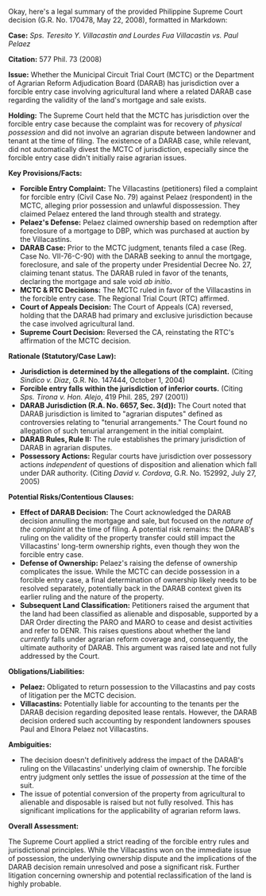 Okay, here's a legal summary of the provided Philippine Supreme Court decision (G.R. No. 170478, May 22, 2008), formatted in Markdown:

**Case:** *Sps. Teresito Y. Villacastin and Lourdes Fua Villacastin vs. Paul Pelaez*

**Citation:** 577 Phil. 73 (2008)

**Issue:**  Whether the Municipal Circuit Trial Court (MCTC) or the Department of Agrarian Reform Adjudication Board (DARAB) has jurisdiction over a forcible entry case involving agricultural land where a related DARAB case regarding the validity of the land's mortgage and sale exists.

**Holding:** The Supreme Court held that the MCTC has jurisdiction over the forcible entry case because the complaint was for recovery of *physical possession* and did not involve an agrarian dispute between landowner and tenant at the time of filing. The existence of a DARAB case, while relevant, did not automatically divest the MCTC of jurisdiction, especially since the forcible entry case didn't initially raise agrarian issues.

**Key Provisions/Facts:**

*   **Forcible Entry Complaint:** The Villacastins (petitioners) filed a complaint for forcible entry (Civil Case No. 79) against Pelaez (respondent) in the MCTC, alleging prior possession and unlawful dispossession. They claimed Pelaez entered the land through stealth and strategy.
*   **Pelaez's Defense:** Pelaez claimed ownership based on redemption after foreclosure of a mortgage to DBP, which was purchased at auction by the Villacastins.
*   **DARAB Case:** Prior to the MCTC judgment, tenants filed a case (Reg. Case No. VII-76-C-90) with the DARAB seeking to annul the mortgage, foreclosure, and sale of the property under Presidential Decree No. 27, claiming tenant status. The DARAB ruled in favor of the tenants, declaring the mortgage and sale void *ab initio*.
*   **MCTC & RTC Decisions:** The MCTC ruled in favor of the Villacastins in the forcible entry case. The Regional Trial Court (RTC) affirmed.
*   **Court of Appeals Decision:** The Court of Appeals (CA) reversed, holding that the DARAB had primary and exclusive jurisdiction because the case involved agricultural land.
*   **Supreme Court Decision:**  Reversed the CA, reinstating the RTC's affirmation of the MCTC decision.

**Rationale (Statutory/Case Law):**

*   **Jurisdiction is determined by the allegations of the complaint.** (Citing *Sindico v. Diaz*, G.R. No. 147444, October 1, 2004)
*   **Forcible entry falls within the jurisdiction of inferior courts.** (Citing *Sps. Tirona v. Hon. Alejo*, 419 Phil. 285, 297 (2001))
*   **DARAB Jurisdiction (R.A. No. 6657, Sec. 3(d)):** The Court noted that DARAB jurisdiction is limited to "agrarian disputes" defined as controversies relating to "tenurial arrangements." The Court found no allegation of such tenurial arrangement in the initial complaint.
*   **DARAB Rules, Rule II:** The rule establishes the primary jurisdiction of DARAB in agrarian disputes.
*   **Possessory Actions:** Regular courts have jurisdiction over possessory actions *independent* of questions of disposition and alienation which fall under DAR authority. (Citing *David v. Cordova*, G.R. No. 152992, July 27, 2005)

**Potential Risks/Contentious Clauses:**

*   **Effect of DARAB Decision:**  The Court acknowledged the DARAB decision annulling the mortgage and sale, but focused on the *nature of the complaint* at the time of filing.  A potential risk remains: the DARAB's ruling on the validity of the property transfer could still impact the Villacastins' long-term ownership rights, even though they won the forcible entry case.
*   **Defense of Ownership:** Pelaez's raising the defense of ownership complicates the issue. While the MCTC can decide possession in a forcible entry case, a final determination of ownership likely needs to be resolved separately, potentially back in the DARAB context given its earlier ruling and the nature of the property.
*   **Subsequent Land Classification:** Petitioners raised the argument that the land had been classified as alienable and disposable, supported by a DAR Order directing the PARO and MARO to cease and desist activities and refer to DENR. This raises questions about whether the land *currently* falls under agrarian reform coverage and, consequently, the ultimate authority of DARAB. This argument was raised late and not fully addressed by the Court.

**Obligations/Liabilities:**

*   **Pelaez:** Obligated to return possession to the Villacastins and pay costs of litigation per the MCTC decision.
*   **Villacastins:**  Potentially liable for accounting to the tenants per the DARAB decision regarding deposited lease rentals. However, the DARAB decision ordered such accounting by respondent landowners spouses Paul and Elnora Pelaez not Villacastins.

**Ambiguities:**

*   The decision doesn't definitively address the impact of the DARAB's ruling on the Villacastins' underlying claim of ownership. The forcible entry judgment only settles the issue of *possession* at the time of the suit.
*   The issue of potential conversion of the property from agricultural to alienable and disposable is raised but not fully resolved. This has significant implications for the applicability of agrarian reform laws.

**Overall Assessment:**

The Supreme Court applied a strict reading of the forcible entry rules and jurisdictional principles.  While the Villacastins won on the immediate issue of possession, the underlying ownership dispute and the implications of the DARAB decision remain unresolved and pose a significant risk.  Further litigation concerning ownership and potential reclassification of the land is highly probable.
